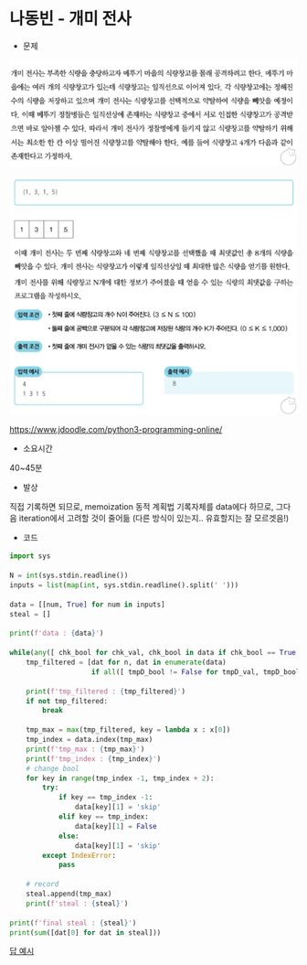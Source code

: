 # 나동빈 - 개미 전사

- 문제

![%E1%84%82%E1%85%A1%E1%84%83%E1%85%A9%E1%86%BC%E1%84%87%E1%85%B5%E1%86%AB%20-%20%E1%84%80%E1%85%A2%E1%84%86%E1%85%B5%20%E1%84%8C%E1%85%A5%E1%86%AB%E1%84%89%E1%85%A1%20d744fc8eddda42a2913a15f7a10514e0/Untitled.png](%E1%84%82%E1%85%A1%E1%84%83%E1%85%A9%E1%86%BC%E1%84%87%E1%85%B5%E1%86%AB%20-%20%E1%84%80%E1%85%A2%E1%84%86%E1%85%B5%20%E1%84%8C%E1%85%A5%E1%86%AB%E1%84%89%E1%85%A1%20d744fc8eddda42a2913a15f7a10514e0/Untitled.png)

![%E1%84%82%E1%85%A1%E1%84%83%E1%85%A9%E1%86%BC%E1%84%87%E1%85%B5%E1%86%AB%20-%20%E1%84%80%E1%85%A2%E1%84%86%E1%85%B5%20%E1%84%8C%E1%85%A5%E1%86%AB%E1%84%89%E1%85%A1%20d744fc8eddda42a2913a15f7a10514e0/Untitled%201.png](%E1%84%82%E1%85%A1%E1%84%83%E1%85%A9%E1%86%BC%E1%84%87%E1%85%B5%E1%86%AB%20-%20%E1%84%80%E1%85%A2%E1%84%86%E1%85%B5%20%E1%84%8C%E1%85%A5%E1%86%AB%E1%84%89%E1%85%A1%20d744fc8eddda42a2913a15f7a10514e0/Untitled%201.png)

https://www.jdoodle.com/python3-programming-online/

- 소요시간

40~45분

- 발상

직접 기록하면 되므로, memoization 동적 계획법
기록자체를 data에다 하므로, 그다음 iteration에서 고려할 것이 줄어듦
(다른 방식이 있는지.. 유효할지는 잘 모르겟음!)

- 코드

```python
import sys

N = int(sys.stdin.readline())
inputs = list(map(int, sys.stdin.readline().split(' ')))

data = [[num, True] for num in inputs]
steal = []

print(f'data : {data}')

while(any([ chk_bool for chk_val, chk_bool in data if chk_bool == True ]) ):
    tmp_filtered = [dat for n, dat in enumerate(data) 
                    if all([ tmpD_bool != False for tmpD_val, tmpD_bool in data[n-1:n+2] ]) ]
    
    print(f'tmp_filtered : {tmp_filtered}')
    if not tmp_filtered:
        break
    
    tmp_max = max(tmp_filtered, key = lambda x : x[0])
    tmp_index = data.index(tmp_max)
    print(f'tmp_max : {tmp_max}')
    print(f'tmp_index : {tmp_index}')
    # change bool
    for key in range(tmp_index -1, tmp_index + 2):
        try:
            if key == tmp_index -1:
                data[key][1] = 'skip'
            elif key == tmp_index:
                data[key][1] = False
            else:
                data[key][1] = 'skip'
        except IndexError:
            pass
        
    # record
    steal.append(tmp_max)
    print(f'steal : {steal}')
    
print(f'final steal : {steal}')
print(sum([dat[0] for dat in steal]))
```

[답 예시](%E1%84%82%E1%85%A1%E1%84%83%E1%85%A9%E1%86%BC%E1%84%87%E1%85%B5%E1%86%AB%20-%20%E1%84%80%E1%85%A2%E1%84%86%E1%85%B5%20%E1%84%8C%E1%85%A5%E1%86%AB%E1%84%89%E1%85%A1%20d744fc8eddda42a2913a15f7a10514e0/%E1%84%83%E1%85%A1%E1%86%B8%20%E1%84%8B%E1%85%A8%E1%84%89%E1%85%B5%2031de0a930d304d26a625c2d082d2c668.csv)